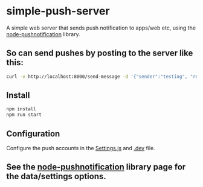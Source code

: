 # simple-push-server
A simple web server that sends push notification to apps/web etc, using the [node-pushnotification](https://github.com/appfeel/node-pushnotifications) library.


## So can send pushes by posting to the server like this:
```bash
curl -v http://localhost:8000/send-message -d '{"sender":"testing", "registrationIds":["b2d0e95bfce054a3d220da12280cfdbb15274a1a9e5a02e5618c72b6ee32d0e2b"], "data":{"topic":"com.whatever.test","custom":{"mydata":"12341234","anotherdata":"abcd"},"aps":{"alert":"hello"}}}' -H "Content-Type: application/json"
```
## Install
```bash
npm install
npm run start
```

## Configuration
Configure the push accounts in the [Settings.js](https://github.com/xuan9/nodepushserver/blob/main/Settings.js) and [.dev](https://github.com/xuan9/nodepushserver/blob/main/.env) file.

## See the [node-pushnotification](https://github.com/appfeel/node-pushnotifications) library page for the data/settings options.

